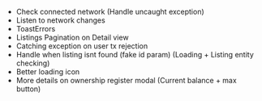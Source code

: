 - Check connected network (Handle uncaught exception)
- Listen to network changes
- ToastErrors
- Listings Pagination on Detail view
- Catching exception on user tx rejection
- Handle when listing isnt found (fake id param) (Loading + Listing entity checking)
- Better loading icon
- More details on ownership register modal (Current balance + max button)
